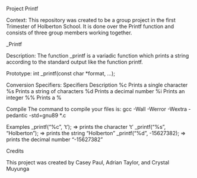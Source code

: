 Project Printf

Context:
This repository was created to be a group project in the first Trimester of Holberton School. 
It is done over the Printf function and consists of three group members working together. 

_Printf

Description:
The function _printf is a variadic function which prints a string according to the standard output like the function printf.

Prototype:
int _printf(const char *format, …);

Conversion Specifiers:
Specifiers				Description
    %c				    Prints a single character
    %s				    Prints a string of characters
    %d				    Prints a decimal number 
    %i				    Prints an integer
    %%			    	    Prints a %

Compile
The command to compile your files is: gcc -Wall -Werror -Wextra -pedantic -std=gnu89 *.c

Examples
_printf(“%c”, ‘t’); => prints the character ‘t’
_printf(“%s”, “Holberton”); => prints the string “Holberton”
_printf(“%d”, -15627382); => prints the decimal number “-15627382”


Credits

This project was created by Casey Paul, Adrian Taylor, and Crystal Muyunga

